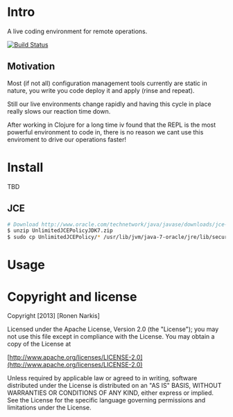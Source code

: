 # Intro

A live coding environment for remote operations.

[![Build Status](https://travis-ci.org/celestial-ops/supernal.png)](https://travis-ci.org/celestial-ops/supernal)

## Motivation

Most (if not all) configuration management tools currently are static in nature, you write you code deploy it and apply (rinse and repeat).

Still our live environments change rapidly and having this cycle in place really slows our reaction time down.

After working in Clojure for a long time iv found that the REPL is the most powerful environment to code in, there is no reason we cant use this enviroment to drive our operations faster!

# Install 

TBD

## JCE

```bash
# Download http://www.oracle.com/technetwork/java/javase/downloads/jce-7-download-432124.html
$ unzip UnlimitedJCEPolicyJDK7.zip
$ sudo cp UnlimitedJCEPolicy/* /usr/lib/jvm/java-7-oracle/jre/lib/security/
```

# Usage

# Copyright and license

Copyright [2013] [Ronen Narkis]

Licensed under the Apache License, Version 2.0 (the "License");
you may not use this file except in compliance with the License.
You may obtain a copy of the License at

  [http://www.apache.org/licenses/LICENSE-2.0](http://www.apache.org/licenses/LICENSE-2.0)

Unless required by applicable law or agreed to in writing, software
distributed under the License is distributed on an "AS IS" BASIS,
WITHOUT WARRANTIES OR CONDITIONS OF ANY KIND, either express or implied.
See the License for the specific language governing permissions and
limitations under the License.
